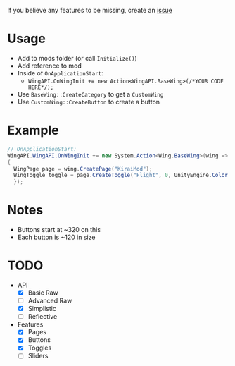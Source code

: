 If you believe any features to be missing, create an [issue](https://github.com/xKiraiChan/WingAPI/issues)

# Usage
- Add to mods folder (or call `Initialize()`)
- Add reference to mod
- Inside of `OnApplicationStart`:
  - `WingAPI.OnWingInit += new Action<WingAPI.BaseWing>(/*YOUR CODE HERE*/);`
- Use `BaseWing::CreateCategory` to get a `CustomWing`
- Use `CustomWing::CreateButton` to create a button

# Example
```cs
// OnApplicationStart:
WingAPI.WingAPI.OnWingInit += new System.Action<Wing.BaseWing>(wing =>
{
  WingPage page = wing.CreatePage("KiraiMod");
  WingToggle toggle = page.CreateToggle("Flight", 0, UnityEngine.Color.green, UnityEngine.Color.red, false, new System.Action<bool>(state => Modules.Flight.State = state));
  });
```

# Notes
- Buttons start at ~320 on this
- Each button is ~120 in size

# TODO
- API
  - [X] Basic Raw
  - [ ] Advanced Raw
  - [x] Simplistic
  - [ ] Reflective
- Features
  - [x] Pages
  - [x] Buttons 
  - [x] Toggles
  - [ ] Sliders
